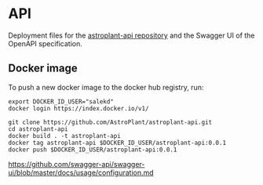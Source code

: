 # API

Deployment files for the [astroplant-api repository](https://github.com/AstroPlant/astroplant-api) and the Swagger UI of the OpenAPI specification.

## Docker image

To push a new docker image to the docker hub registry, run:

```
export DOCKER_ID_USER="salekd"
docker login https://index.docker.io/v1/

git clone https://github.com/AstroPlant/astroplant-api.git
cd astroplant-api
docker build . -t astroplant-api
docker tag astroplant-api $DOCKER_ID_USER/astroplant-api:0.0.1
docker push $DOCKER_ID_USER/astroplant-api:0.0.1
```

https://github.com/swagger-api/swagger-ui/blob/master/docs/usage/configuration.md
